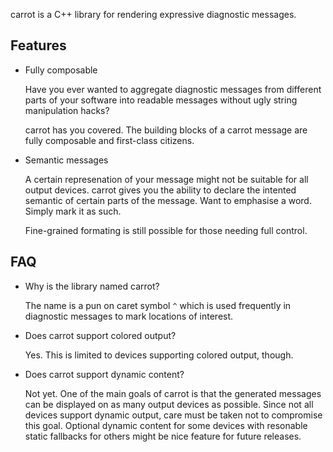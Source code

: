 carrot is a C++ library for rendering expressive diagnostic messages.

## Features

* Fully composable

    Have you ever wanted to aggregate diagnostic messages from different
    parts of your software into readable messages without ugly string manipulation
    hacks?

    carrot has you covered. The building blocks of a carrot message are fully
    composable and first-class citizens.

* Semantic messages

    A certain represenation of your message might not be suitable for all
    output devices. carrot gives you the ability to declare the intented
    semantic of certain parts of the message. Want to emphasise a word.
    Simply mark it as such.

    Fine-grained formating is still possible for those needing full control.

## FAQ

* Why is the library named carrot?

    The name is a pun on caret symbol `^` which is used frequently in
    diagnostic messages to mark locations of interest.

* Does carrot support colored output?

    Yes. This is limited to devices supporting colored output, though.

* Does carrot support dynamic content?

    Not yet. One of the main goals of carrot is that the generated
    messages can be displayed on as many output devices as possible.
    Since not all devices support dynamic output, care must be taken
    not to compromise this goal. Optional dynamic content for some devices
    with resonable static fallbacks for others might be nice feature for future
    releases.